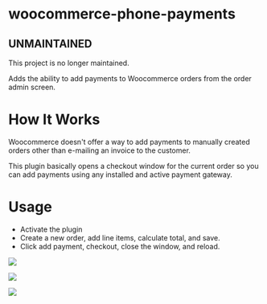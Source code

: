 woocommerce-phone-payments
=======================

## UNMAINTAINED

This project is no longer maintained.

Adds the ability to add payments to Woocommerce orders from the order admin screen.

# How It Works

Woocommerce doesn't offer a way to add payments to manually created orders other than e-mailing an invoice to the customer.

This plugin basically opens a checkout window for the current order so you can add payments using any installed and active payment gateway.

# Usage

* Activate the plugin
* Create a new order, add line items, calculate total, and save.
* Click add payment, checkout, close the window, and reload.

![](https://raw.githubusercontent.com/matthew-james/woocommerce-phone-order/master/screenshots/phone-order-meta.png)

![](https://raw.githubusercontent.com/matthew-james/woocommerce-phone-order/master/screenshots/phone-order-checkout.png)

![](https://raw.githubusercontent.com/matthew-james/woocommerce-phone-order/master/screenshots/phone-order-updated.png)
